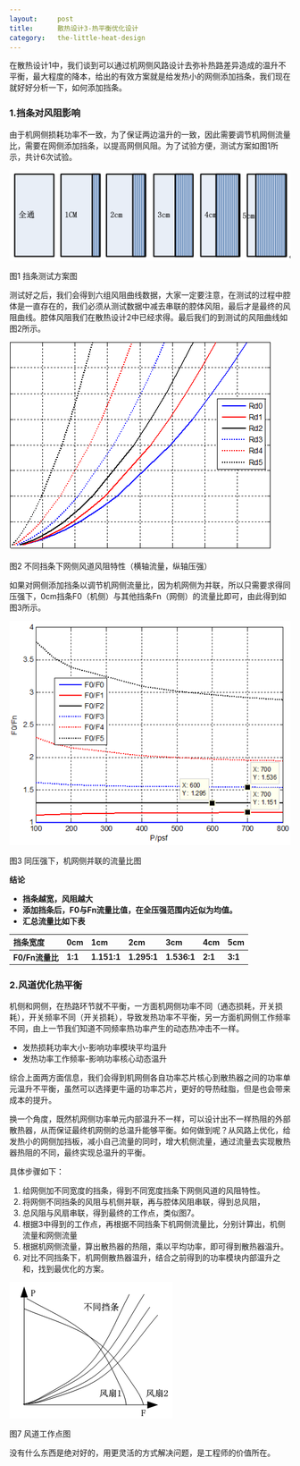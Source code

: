 ```yaml
---
layout:     post
title:      散热设计3-热平衡优化设计
category:   the-little-heat-design
---
```


在散热设计1中，我们谈到可以通过机网侧风路设计去弥补热路差异造成的温升不平衡，最大程度的降本，给出的有效方案就是给发热小的网侧添加挡条，我们现在就好好分析一下，如何添加挡条。

### **1.挡条对风阻影响**

由于机网侧损耗功率不一致，为了保证两边温升的一致，因此需要调节机网侧流量比，需要在网侧添加挡条，以提高网侧风阻。为了试验方便，测试方案如图1所示，共计6次试验。

![](/images/the-little-heat-design/Cover_Heat_S3_E1.png)

图1 挡条测试方案图

测试好之后，我们会得到六组风阻曲线数据，大家一定要注意，在测试的过程中腔体是一直存在的，我们必须从测试数据中减去串联的腔体风阻，最后才是最终的风阻曲线。腔体风阻我们在散热设计2中已经求得。最后我们的到测试的风阻曲线如图2所示。

![](/images/the-little-heat-design/Cover_Heat_S3_E2.png)

图2 不同挡条下网侧风道风阻特性（横轴流量，纵轴压强）

如果对网侧添加挡条以调节机网侧流量比，因为机网侧为并联，所以只需要求得同压强下，0cm挡条F0（机侧）与其他挡条Fn（网侧）的流量比即可，由此得到如图3所示。

![](/images/the-little-heat-design/Cover_Heat_S3_E3.png)

图3  同压强下，机网侧并联的流量比图

**结论**

* **挡条越宽，风阻越大**
* **添加挡条后，F0与Fn流量比值，在全压强范围内近似为均值。**
* **汇总流量比如下表**

| **挡条宽度** | **0cm** | **1cm** | **2cm** | **3cm** | **4cm** | **5cm** |
| :--- | :--- | :--- | :--- | :--- | :--- | :--- |
| **F0/Fn流量比** | **1:1** | **1.151:1** | **1.295:1** | **1.536:1** | **2:1** | **3:1** |

### **2.风道优化热平衡**

机侧和网侧，在热路环节就不平衡，一方面机网侧功率不同（通态损耗，开关损耗），开关频率不同（开关损耗），导致发热功率不平衡，另一方面机网侧工作频率不同，由上一节我们知道不同频率热功率产生的动态热冲击不一样。

* 发热损耗功率大小-影响功率模块平均温升
* 发热功率工作频率-影响功率核心动态温升

综合上面两方面信息，我们会得到机网侧各自功率芯片核心到散热器之间的功率单元温升不平衡，虽然可以选择更牛逼的功率芯片，更好的导热硅脂，但是也会带来成本的提升。

换一个角度，既然机网侧功率单元内部温升不一样，可以设计出不一样热阻的外部散热器，从而保证最终机网侧的总温升能够平衡。如何做到呢？从风路上优化，给发热小的网侧加挡板，减小自己流量的同时，增大机侧流量，通过流量去实现散热器热阻的不同，最终实现总温升的平衡。

具体步骤如下：

1. 给网侧加不同宽度的挡条，得到不同宽度挡条下网侧风道的风阻特性。
2. 将网侧不同挡条的风阻与机侧并联，再与腔体风阻串联，得到总风阻，
3. 总风阻与风扇串联，得到最终的工作点，类似图7。
4. 根据3中得到的工作点，再根据不同挡条下机网侧流量比，分别计算出，机侧流量和网侧流量
5. 根据机网侧流量，算出散热器的热阻，乘以平均功率，即可得到散热器温升。
6. 对比不同挡条下，机网侧散热器温升，结合之前得到的功率模块内部温升之和，找到最优化的方案。

![](/images/the-little-heat-design/Cover_Heat_S1_E9.png)

图7 风道工作点图

没有什么东西是绝对好的，用更灵活的方式解决问题，是工程师的价值所在。

